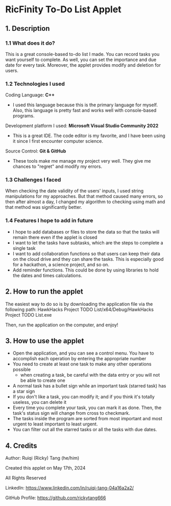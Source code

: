 # RicFinity To-Do List Applet

## 1. Description

### 1.1 What does it do?

This is a great console-based to-do list I made. You can record tasks you want yourself to complete. As well, you can set the importance and due date for every task. Moreover, the applet provides modify and deletion for users.

### 1.2 Technologies I used

Coding Language: **C++**

- I used this language because this is the primary language for myself. Also, this language is pretty fast and works well with console-based programs.

Development platform I used: **Microsoft Visual Studio Community 2022**

- This is a great IDE. The code editor is my favorite, and I have been using it since I first encounter computer science.

Source Control: **Git & GitHub**

- These tools make me manage my project very well. They give me chances to "regret" and modify my errors.

### 1.3 Challenges I faced

When checking the date validity of the users' inputs, I used string manipulations for my approaches. But that method caused many errors, so then after almost a day, I changed my algorithm to checking using math and that method was significantly better.

### 1.4 Features I hope to add in future

- I hope to add databases or files to store the data so that the tasks will remain there even if the applet is closed
- I want to let the tasks have subtasks, which are the steps to complete a single task
- I want to add collaboration functions so that users can keep their data on the cloud drive and they can share the tasks. This is especially good for a hackathon, a science project, and so on.
- Add reminder functions. This could be done by using libraries to hold the dates and times calculations.

## 2. How to run the applet

The easiest way to do so is by downloading the application file via the following path: HawkHacks Project TODO List/x64/Debug/HawkHacks Project TODO List.exe

Then, run the application on the computer, and enjoy!

## 3. How to use the applet

- Open the application, and you can see a control menu. You have to accomplish each operation by entering the appropriate number
- You need to create at least one task to make any other operations possible
  - when creating a task, be careful with the data entry or you will not be able to create one
- A normal task has a bullet sign while an important task (starred task) has a star sign
- If you don't like a task, you can modify it; and if you think it's totally useless, you can delete it
- Every time you complete your task, you can mark it as done. Then, the task's status sign will change from cross to checkmark.
- The tasks inside the program are sorted from most important and most urgent to least important to least urgent.
- You can filter out all the starred tasks or all the tasks with due dates.

## 4. Credits

Author: Ruiqi (Ricky) Tang (he/him)

Created this applet on May 17th, 2024

All Rights Reserved

LinkedIn: https://www.linkedin.com/in/ruiqi-tang-04a16a2a2/

GitHub Profile: https://github.com/rickytang666
